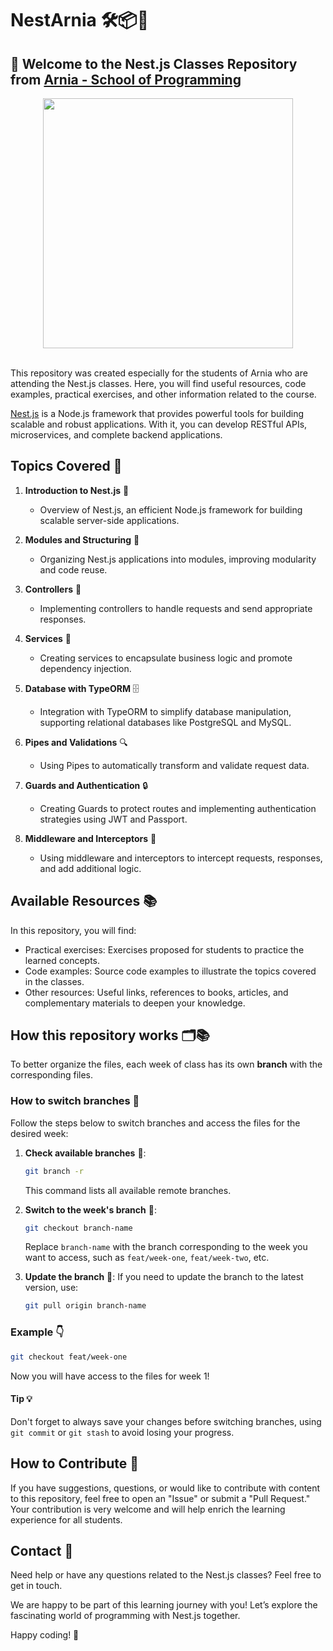 # NestArnia 🛠️📦💜

## 👋 Welcome to the Nest.js Classes Repository from [Arnia - School of Programming](https://arnia.com.br/)

<div align=center>
<img src="https://media1.giphy.com/media/v1.Y2lkPTc5MGI3NjExZzgya250Z281bWN4ajE0dGUxcXN1bmpycGdxM3hwcTB6c2oxbmZoMCZlcD12MV9pbnRlcm5hbF9naWZfYnlfaWQmY3Q9Zw/26tn33aiTi1jkl6H6/giphy.webp" width=400 />
</div>
<br/>

This repository was created especially for the students of Arnia who are attending the Nest.js classes. Here, you will find useful resources, code examples, practical exercises, and other information related to the course.

[Nest.js](https://nestjs.com/) is a Node.js framework that provides powerful tools for building scalable and robust applications. With it, you can develop RESTful APIs, microservices, and complete backend applications.

## Topics Covered 📝

1. **Introduction to Nest.js** 🚀

   - Overview of Nest.js, an efficient Node.js framework for building scalable server-side applications.
     <br />

2. **Modules and Structuring** 📁

   - Organizing Nest.js applications into modules, improving modularity and code reuse.
     <br />

3. **Controllers** 📲

   - Implementing controllers to handle requests and send appropriate responses.
     <br />

4. **Services** 🔧

   - Creating services to encapsulate business logic and promote dependency injection.
     <br />

5. **Database with TypeORM** 🗄️

   - Integration with TypeORM to simplify database manipulation, supporting relational databases like PostgreSQL and MySQL.
     <br />

6. **Pipes and Validations** 🔍

   - Using Pipes to automatically transform and validate request data.
     <br />

7. **Guards and Authentication** 🔒

   - Creating Guards to protect routes and implementing authentication strategies using JWT and Passport.
     <br />

8. **Middleware and Interceptors** 🔌

   - Using middleware and interceptors to intercept requests, responses, and add additional logic.

## Available Resources 📚

In this repository, you will find:

- Practical exercises: Exercises proposed for students to practice the learned concepts.
- Code examples: Source code examples to illustrate the topics covered in the classes.
- Other resources: Useful links, references to books, articles, and complementary materials to deepen your knowledge.

## How this repository works 🗂️📚

To better organize the files, each week of class has its own **branch** with the corresponding files.

### How to switch branches 🔄

Follow the steps below to switch branches and access the files for the desired week:

1. **Check available branches** 📝:

   ```bash
   git branch -r
   ```

   This command lists all available remote branches.

2. **Switch to the week's branch** 📅:

   ```bash
   git checkout branch-name
   ```

   Replace `branch-name` with the branch corresponding to the week you want to access, such as `feat/week-one`, `feat/week-two`, etc.

3. **Update the branch** 🔄:
   If you need to update the branch to the latest version, use:
   ```bash
   git pull origin branch-name
   ```

### Example 👇

```bash
git checkout feat/week-one
```

Now you will have access to the files for week 1!

#### Tip 💡

Don't forget to always save your changes before switching branches, using `git commit` or `git stash` to avoid losing your progress.

## How to Contribute 🤝

If you have suggestions, questions, or would like to contribute with content to this repository, feel free to open an "Issue" or submit a "Pull Request." Your contribution is very welcome and will help enrich the learning experience for all students.

## Contact 📲

Need help or have any questions related to the Nest.js classes? Feel free to get in touch.

We are happy to be part of this learning journey with you! Let’s explore the fascinating world of programming with Nest.js together.

Happy coding! 🚀
